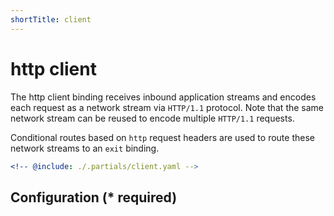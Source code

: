 ```yaml
---
shortTitle: client
---
```


# http client

The http client binding receives inbound application streams and encodes each request as a network stream via `HTTP/1.1` protocol. Note that the same network stream can be reused to encode multiple `HTTP/1.1` requests.

Conditional routes based on `http` request headers are used to route these network streams to an `exit` binding.

```yaml {3}
<!-- @include: ./.partials/client.yaml -->
```

## Configuration (\* required)

<!-- @include: ./.partials/options.md -->
<!-- @include: ./.partials/routes.md -->
<!-- @include: ../.partials/exit.md -->
<!-- @include: ../.partials/telemetry-http.md -->

